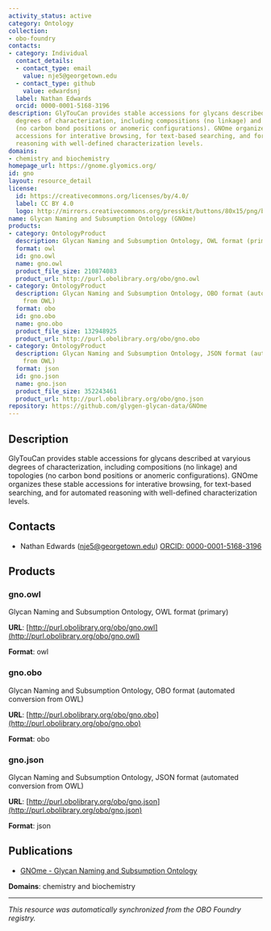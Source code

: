 ```yaml
---
activity_status: active
category: Ontology
collection:
- obo-foundry
contacts:
- category: Individual
  contact_details:
  - contact_type: email
    value: nje5@georgetown.edu
  - contact_type: github
    value: edwardsnj
  label: Nathan Edwards
  orcid: 0000-0001-5168-3196
description: GlyTouCan provides stable accessions for glycans described at varyious
  degrees of characterization, including compositions (no linkage) and topologies
  (no carbon bond positions or anomeric configurations). GNOme organizes these stable
  accessions for interative browsing, for text-based searching, and for automated
  reasoning with well-defined characterization levels.
domains:
- chemistry and biochemistry
homepage_url: https://gnome.glyomics.org/
id: gno
layout: resource_detail
license:
  id: https://creativecommons.org/licenses/by/4.0/
  label: CC BY 4.0
  logo: http://mirrors.creativecommons.org/presskit/buttons/80x15/png/by.png
name: Glycan Naming and Subsumption Ontology (GNOme)
products:
- category: OntologyProduct
  description: Glycan Naming and Subsumption Ontology, OWL format (primary)
  format: owl
  id: gno.owl
  name: gno.owl
  product_file_size: 210874083
  product_url: http://purl.obolibrary.org/obo/gno.owl
- category: OntologyProduct
  description: Glycan Naming and Subsumption Ontology, OBO format (automated conversion
    from OWL)
  format: obo
  id: gno.obo
  name: gno.obo
  product_file_size: 132948925
  product_url: http://purl.obolibrary.org/obo/gno.obo
- category: OntologyProduct
  description: Glycan Naming and Subsumption Ontology, JSON format (automated conversion
    from OWL)
  format: json
  id: gno.json
  name: gno.json
  product_file_size: 352243461
  product_url: http://purl.obolibrary.org/obo/gno.json
repository: https://github.com/glygen-glycan-data/GNOme
---
```

## Description

GlyTouCan provides stable accessions for glycans described at varyious degrees of characterization, including compositions (no linkage) and topologies (no carbon bond positions or anomeric configurations). GNOme organizes these stable accessions for interative browsing, for text-based searching, and for automated reasoning with well-defined characterization levels.

## Contacts

- Nathan Edwards (nje5@georgetown.edu) [ORCID: 0000-0001-5168-3196](https://orcid.org/0000-0001-5168-3196)

## Products

### gno.owl

Glycan Naming and Subsumption Ontology, OWL format (primary)

**URL**: [http://purl.obolibrary.org/obo/gno.owl](http://purl.obolibrary.org/obo/gno.owl)

**Format**: owl

### gno.obo

Glycan Naming and Subsumption Ontology, OBO format (automated conversion from OWL)

**URL**: [http://purl.obolibrary.org/obo/gno.obo](http://purl.obolibrary.org/obo/gno.obo)

**Format**: obo

### gno.json

Glycan Naming and Subsumption Ontology, JSON format (automated conversion from OWL)

**URL**: [http://purl.obolibrary.org/obo/gno.json](http://purl.obolibrary.org/obo/gno.json)

**Format**: json

## Publications

- [GNOme - Glycan Naming and Subsumption Ontology](https://doi.org/10.5281/zenodo.6678278)

**Domains**: chemistry and biochemistry

---

*This resource was automatically synchronized from the OBO Foundry registry.*